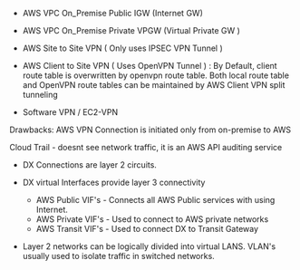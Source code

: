 
  - AWS VPC         On_Premise       Public          IGW (Internet GW)
  - AWS VPC         On_Premise       Private         VPGW (Virtual Private GW )



- AWS Site to Site VPN ( Only uses IPSEC VPN Tunnel )
- AWS Client to Site VPN ( Uses OpenVPN Tunnel ) : By Default, client route table is overwritten by openvpn route table. Both local route table and OpenVPN route tables can be maintained by AWS Client VPN split tunneling
- Software VPN / EC2-VPN

Drawbacks: AWS VPN Connection is initiated only from on-premise to AWS

Cloud Trail - doesnt see network traffic, it is an AWS API auditing service

- DX Connections are layer 2 circuits. 
- DX virtual Interfaces provide layer 3 connectivity
  - AWS Public VIF's - Connects all AWS Public services with using Internet.
  - AWS Private VIF's - Used to connect to AWS private networks
  - AWS Transit VIF's - Used to connect DX to Transit Gateway

- Layer 2 networks can be logically divided into virtual LANS. VLAN's usually used to isolate traffic in switched networks. 
